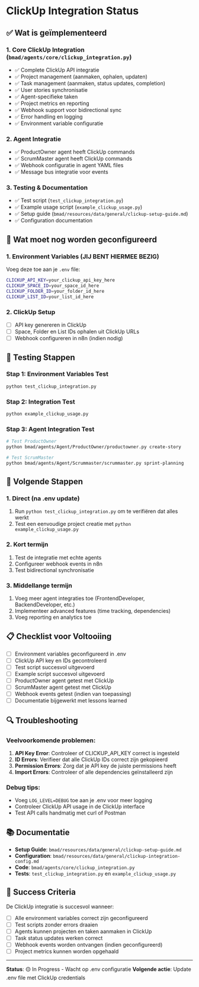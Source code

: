 # ClickUp Integration Status

## ✅ Wat is geïmplementeerd

### 1. Core ClickUp Integration (`bmad/agents/core/clickup_integration.py`)
- ✅ Complete ClickUp API integratie
- ✅ Project management (aanmaken, ophalen, updaten)
- ✅ Task management (aanmaken, status updates, completion)
- ✅ User stories synchronisatie
- ✅ Agent-specifieke taken
- ✅ Project metrics en reporting
- ✅ Webhook support voor bidirectional sync
- ✅ Error handling en logging
- ✅ Environment variable configuratie

### 2. Agent Integratie
- ✅ ProductOwner agent heeft ClickUp commands
- ✅ ScrumMaster agent heeft ClickUp commands
- ✅ Webhook configuratie in agent YAML files
- ✅ Message bus integratie voor events

### 3. Testing & Documentation
- ✅ Test script (`test_clickup_integration.py`)
- ✅ Example usage script (`example_clickup_usage.py`)
- ✅ Setup guide (`bmad/resources/data/general/clickup-setup-guide.md`)
- ✅ Configuration documentation

## 🔧 Wat moet nog worden geconfigureerd

### 1. Environment Variables (JIJ BENT HIERMEE BEZIG)
Voeg deze toe aan je `.env` file:
```bash
CLICKUP_API_KEY=your_clickup_api_key_here
CLICKUP_SPACE_ID=your_space_id_here
CLICKUP_FOLDER_ID=your_folder_id_here
CLICKUP_LIST_ID=your_list_id_here
```

### 2. ClickUp Setup
- [ ] API key genereren in ClickUp
- [ ] Space, Folder en List IDs ophalen uit ClickUp URLs
- [ ] Webhook configureren in n8n (indien nodig)

## 🧪 Testing Stappen

### Stap 1: Environment Variables Test
```bash
python test_clickup_integration.py
```

### Stap 2: Integration Test
```bash
python example_clickup_usage.py
```

### Stap 3: Agent Integration Test
```bash
# Test ProductOwner
python bmad/agents/Agent/ProductOwner/productowner.py create-story

# Test ScrumMaster
python bmad/agents/Agent/Scrummaster/scrummaster.py sprint-planning
```

## 🚀 Volgende Stappen

### 1. Direct (na .env update)
1. Run `python test_clickup_integration.py` om te verifiëren dat alles werkt
2. Test een eenvoudige project creatie met `python example_clickup_usage.py`

### 2. Kort termijn
1. Test de integratie met echte agents
2. Configureer webhook events in n8n
3. Test bidirectional synchronisatie

### 3. Middellange termijn
1. Voeg meer agent integraties toe (FrontendDeveloper, BackendDeveloper, etc.)
2. Implementeer advanced features (time tracking, dependencies)
3. Voeg reporting en analytics toe

## 📋 Checklist voor Voltooiing

- [ ] Environment variables geconfigureerd in .env
- [ ] ClickUp API key en IDs gecontroleerd
- [ ] Test script succesvol uitgevoerd
- [ ] Example script succesvol uitgevoerd
- [ ] ProductOwner agent getest met ClickUp
- [ ] ScrumMaster agent getest met ClickUp
- [ ] Webhook events getest (indien van toepassing)
- [ ] Documentatie bijgewerkt met lessons learned

## 🔍 Troubleshooting

### Veelvoorkomende problemen:
1. **API Key Error**: Controleer of CLICKUP_API_KEY correct is ingesteld
2. **ID Errors**: Verifieer dat alle ClickUp IDs correct zijn gekopieerd
3. **Permission Errors**: Zorg dat je API key de juiste permissions heeft
4. **Import Errors**: Controleer of alle dependencies geïnstalleerd zijn

### Debug tips:
- Voeg `LOG_LEVEL=DEBUG` toe aan je .env voor meer logging
- Controleer ClickUp API usage in de ClickUp interface
- Test API calls handmatig met curl of Postman

## 📚 Documentatie

- **Setup Guide**: `bmad/resources/data/general/clickup-setup-guide.md`
- **Configuration**: `bmad/resources/data/general/clickup-integration-config.md`
- **Code**: `bmad/agents/core/clickup_integration.py`
- **Tests**: `test_clickup_integration.py` en `example_clickup_usage.py`

## 🎯 Success Criteria

De ClickUp integratie is succesvol wanneer:
- [ ] Alle environment variables correct zijn geconfigureerd
- [ ] Test scripts zonder errors draaien
- [ ] Agents kunnen projecten en taken aanmaken in ClickUp
- [ ] Task status updates werken correct
- [ ] Webhook events worden ontvangen (indien geconfigureerd)
- [ ] Project metrics kunnen worden opgehaald

---

**Status**: 🟡 In Progress - Wacht op .env configuratie
**Volgende actie**: Update .env file met ClickUp credentials 